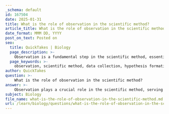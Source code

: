 ```yaml
---
_schema: default
id: 167504
date: 2025-01-31
title: What is the role of observation in the scientific method?
article_title: What is the role of observation in the scientific method?
date_format: MMM DD, YYYY
post_on_text: Posted on
seo:
  title: QuickTakes | Biology
  page_description: >-
    Observation is a fundamental step in the scientific method, essential for data collection, hypothesis formation, question development, guiding experimentation, and validating scientific claims.
  page_keywords: >-
    observation, scientific method, data collection, hypothesis formation, question formulation, experimentation, validation, empirical data, scientific inquiry
author: QuickTakes
question: >-
    What is the role of observation in the scientific method?
answer: >-
    Observation plays a crucial role in the scientific method, serving as the foundational step in scientific inquiry. Here are the key aspects that highlight its importance:\n\n1. **Data Collection**: Observation is essential for gathering empirical data. Scientists use their senses—sight, hearing, touch, taste, and smell—to collect information about the natural world. This data is critical as it forms the basis for further analysis and experimentation.\n\n2. **Hypothesis Formation**: Observations often lead to the development of hypotheses. By carefully observing phenomena, scientists can identify patterns or anomalies that prompt questions and hypotheses regarding the underlying mechanisms or causes of those phenomena.\n\n3. **Question Formulation**: The scientific method begins with observation, where a phenomenon is noted and described. This initial step often involves conducting background research to gather relevant information, which helps in formulating specific questions that the researcher seeks to answer. These questions guide the inquiry and set the stage for hypothesis development.\n\n4. **Guiding Experimentation**: Observations not only help in forming hypotheses but also guide the design of experiments. They inform scientists about what variables to manipulate and what outcomes to measure, ensuring that the experiments are relevant and focused.\n\n5. **Validation and Refinement**: After conducting experiments, observations are used to validate or refine hypotheses. The results of experiments are compared against the initial observations to determine if the hypothesis holds true or needs adjustment.\n\nIn summary, observation is integral to the scientific method as it initiates the inquiry process, informs hypothesis formation, guides experimentation, and aids in the validation of scientific claims. It is a dynamic and iterative process that underpins the entire framework of scientific investigation.
subject: Biology
file_name: what-is-the-role-of-observation-in-the-scientific-method.md
url: /learn/biology/questions/what-is-the-role-of-observation-in-the-scientific-method
---
```


&nbsp;